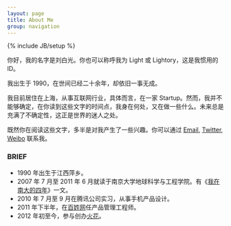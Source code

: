 ```yaml
---
layout: page
title: About Me
group: navigation
---
```

{% include JB/setup %}

你好，我的名字是刘白光。你也可以称呼我为 Light 或 Lightory，这是我惯用的 ID。

我出生于 1990，在世间已经二十余年，却依旧一事无成。

我目前居住在上海，从事互联网行业，具体而言，在一家 Startup。然而，我并不能够确定，在你读到这些文字的时间点，我身在何处，又在做一些什么。未来总是充满了不确定性，这正是世界的迷人之处。

既然你在阅读这些文字，多半是对我产生了一些兴趣。你可以通过 [Email](mailto:lightory@gmail.com), [Twitter](http://twitter.com/lightory/), [Weibo](http://weibo.com/lightory/) 联系我。

### BRIEF

- 1990 年出生于江西萍乡。
- 2007 年 7 月至 2011 年 6 月就读于南京大学地球科学与工程学院。有《[我在南大的四年](http://lightory.github.io/2011/06/11/four-years-in-nju)》一文。
- 2010 年 7 月至 9 月在腾讯公司实习，从事手机产品设计。
- 2011 年下半年，在[百姓网](http://baixing.com)任产品管理工程师。
- 2012 年初至今，参与创办[火花](http://huohua.in)。
